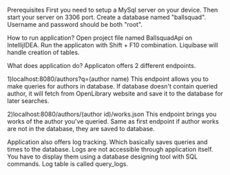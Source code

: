 Prerequisites
  First you need to setup a MySql server on your device.
  Then start your server on 3306 port.
  Create a database named "ballsquad". Username and 
  password should be both "root".

How to run application?
  Open project file named BallsquadApi on IntellijIDEA.
  Run the applicaton with Shift + F10 combination.
  Liquibase will handle creation of tables.

What does application do?
  Applicaton offers 2 different endpoints.

  1)localhost:8080/authors?q=(author name)
  This endpoint allows you to make queries for authors in database.
  If database doesn't contain queried author, it will fetch from 
  OpenLibrary website and save it to the database for later searches.

  2)localhost:8080/authors/(author id)/works.json
  This endpoint brings you works of the author you've queried.
  Same as first endpoint if author works are not in  the database, 
  they are saved to database.

  Application also offers log tracking. Which basically
  saves queries and times to the database. Logs are not accessible through
  application itself. You have to display them using a database
  designing tool with SQL commands. Log table is called query_logs.  
  
